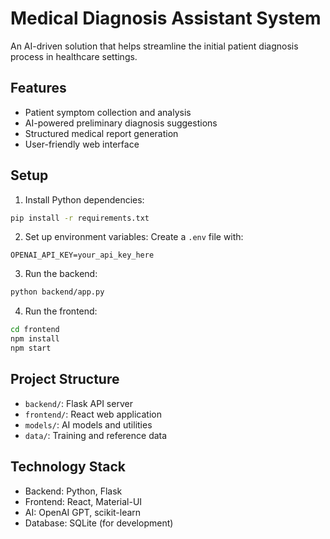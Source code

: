 # Medical Diagnosis Assistant System

An AI-driven solution that helps streamline the initial patient diagnosis process in healthcare settings.

## Features

- Patient symptom collection and analysis
- AI-powered preliminary diagnosis suggestions
- Structured medical report generation
- User-friendly web interface

## Setup

1. Install Python dependencies:
```bash
pip install -r requirements.txt
```

2. Set up environment variables:
Create a `.env` file with:
```
OPENAI_API_KEY=your_api_key_here
```

3. Run the backend:
```bash
python backend/app.py
```

4. Run the frontend:
```bash
cd frontend
npm install
npm start
```

## Project Structure

- `backend/`: Flask API server
- `frontend/`: React web application
- `models/`: AI models and utilities
- `data/`: Training and reference data

## Technology Stack

- Backend: Python, Flask
- Frontend: React, Material-UI
- AI: OpenAI GPT, scikit-learn
- Database: SQLite (for development) 